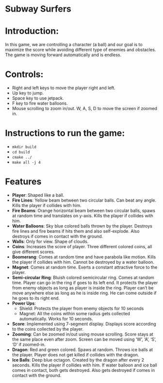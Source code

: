 Subway Surfers
=========================

# Introduction:
In this game, we are controlling a character (a ball) and our goal is to maximize the score while avoiding different type of enemies and obstacles. The game is moving forward automatically and is endless.

# Controls:
- Right and left keys to move the player right and left.
- Up key to jump.
- Space key to use jetpack.
- F key to fire water balloons.
- Mouse scrolling to zoom in/out. W, A, S, D to move the screen if zoomed in.

# Instructions to run the game:
- `mkdir build`
- `cd build`
- `cmake ../`
- `make all -j 4`

# Features
- **Player**: Shaped like a ball.
- **Fire Lines**: Yellow beam between two circular balls. Can beat any angle. Kills the player if collides with him.
- **Fire Beams**: Orange horizontal beam between two circular balls, spaws at random time and translates on y-axis. Kills the player if collides with him.
- **Water Balloons**: Sky blue colored balls thrown by the player. Destroys fire lines and fire beams if hits them and also self-explode. Also destroys if comes in contact with the ground.
- **Walls**: Only for view. Shape of clouds.
- **Coins**: Increases the score of player. Three different colored coins, all give different scores.
- **Boomerang**: Comes at random time and have parabola like motion. Kills the player if collides with him. Cannot be destroyed by a water balloon.
- **Magnet**: Comes at random time. Exerts a constant attractive force to the player.
- **Semi-circular Ring**: Bluish colored semicircular ring. Comes at random time. Player can go in the ring if goes to its left end. It protects the player from enemy objects as long as player is inside the ring. Player can’t be move anywhere else as long as he is inside ring. He can come outside if he goes to its right end.
- **Power Ups**:
	- Shield: Protects the player from enemy objects for 10 seconds
	- Magnet: All the coins within some radius gets collected automatically. Works for 10 seconds.
- **Score**: Implemented using 7-segment display. Displays score according to the coins collected by the player.
- **Zooming**: Can be zoomed in/out using mouse scrolling. Score stays at the same place even after zoom. Screen can be moved using ‘W’, ‘A’, ‘S’, ‘D’ if zoomed-in.
- **Dragon**: Red and green colored. Spaws at random. Throws ice balls at the player. Player does not get killed if collides
with the dragon.
- **Ice Balls**: Deep blue octagon. Created by the dragon after every 2 seconds. Kills the player if collides with him. If water
balloon and ice ball comes in contact, both gets destroyed. Also gets destroyed if comes in contact with the ground.
